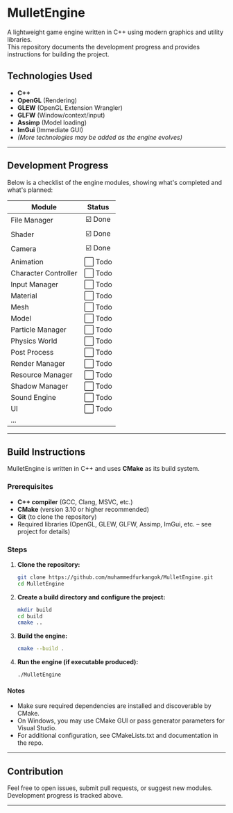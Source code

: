 # MulletEngine

A lightweight game engine written in C++ using modern graphics and utility libraries.  
This repository documents the development progress and provides instructions for building the project.

## Technologies Used

- **C++**
- **OpenGL** (Rendering)
- **GLEW** (OpenGL Extension Wrangler)
- **GLFW** (Window/context/input)
- **Assimp** (Model loading)
- **ImGui** (Immediate GUI)
- *(More technologies may be added as the engine evolves)*

---

## Development Progress

Below is a checklist of the engine modules, showing what's completed and what's planned:

| Module              | Status    |
|---------------------|:---------:|
| File Manager        | ☑️ Done   |
| Shader              | ☑️ Done   |
| Camera              | ☑️ Done   |
| Animation           | ⬜ Todo   |
| Character Controller| ⬜ Todo   |
| Input Manager       | ⬜ Todo   |
| Material            | ⬜ Todo   |
| Mesh                | ⬜ Todo   |
| Model               | ⬜ Todo   |
| Particle Manager    | ⬜ Todo   |
| Physics World       | ⬜ Todo   |
| Post Process        | ⬜ Todo   |
| Render Manager      | ⬜ Todo   |
| Resource Manager    | ⬜ Todo   |
| Shadow Manager      | ⬜ Todo   |
| Sound Engine        | ⬜ Todo   |
| UI                  | ⬜ Todo   |
| ...                 |           |

---

## Build Instructions

MulletEngine is written in C++ and uses **CMake** as its build system.

### Prerequisites

- **C++ compiler** (GCC, Clang, MSVC, etc.)
- **CMake** (version 3.10 or higher recommended)
- **Git** (to clone the repository)
- Required libraries (OpenGL, GLEW, GLFW, Assimp, ImGui, etc. – see project for details)

### Steps

1. **Clone the repository:**
    ```sh
    git clone https://github.com/muhammedfurkangok/MulletEngine.git
    cd MulletEngine
    ```

2. **Create a build directory and configure the project:**
    ```sh
    mkdir build
    cd build
    cmake ..
    ```

3. **Build the engine:**
    ```sh
    cmake --build .
    ```

4. **Run the engine (if executable produced):**
    ```sh
    ./MulletEngine
    ```

#### Notes

- Make sure required dependencies are installed and discoverable by CMake.
- On Windows, you may use CMake GUI or pass generator parameters for Visual Studio.
- For additional configuration, see CMakeLists.txt and documentation in the repo.

---

## Contribution

Feel free to open issues, submit pull requests, or suggest new modules.  
Development progress is tracked above.

---
